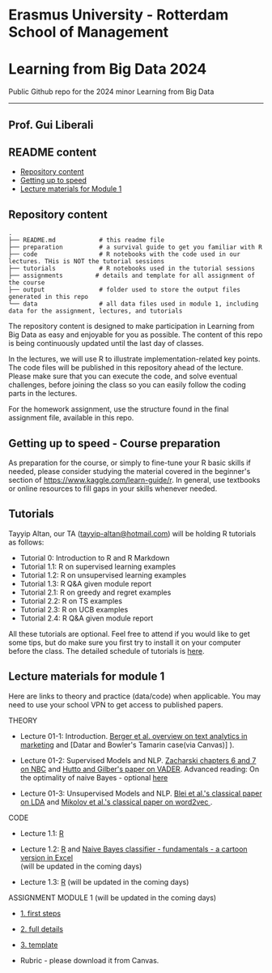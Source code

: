 # Erasmus University  - Rotterdam School of Management
# Learning from Big Data 2024
Public Github repo for the 2024 minor Learning from Big Data

---
## Prof. Gui Liberali

## README content
<!-- vim-markdown-toc GFM -->

* [Repository content](#repository-content)
* [Getting up to speed](#Getting-up-to-speed---Course-preparation)
* [Lecture materials for Module 1](#Lecture-materials-for-module-1)

  
<!-- vim-markdown-toc -->

## Repository content

```
.
├── README.md            # this readme file
├── preparation          # a survival guide to get you familiar with R
├── code                 # R notebooks with the code used in our lectures. THis is NOT the tutorial sessions 
├── tutorials            # R notebooks used in the tutorial sessions 
├── assignments         # details and template for all assignment of the course
├── output               # folder used to store the output files generated in this repo  
└── data                 # all data files used in module 1, including data for the assignment, lectures, and tutorials

```

The repository content is designed to make participation in Learning from Big Data as easy and enjoyable for you as possible. The content of this repo is being continuously updated until the last day of classes. 

In the lectures, we will use R to illustrate implementation-related key points. The code files will be published in this repository ahead of the lecture. Please make sure that you can execute the code, and solve eventual challenges, before joining the class so you can easily follow the coding parts in the lectures.  

For the homework assignment, use the structure found in the final assignment file, available in this repo.

## Getting up to speed - Course preparation

As preparation for the course, or simply to fine-tune your R basic skills if needed, please consider studying the material covered in the beginner's section of https://www.kaggle.com/learn-guide/r.
In general, use textbooks or online resources to fill gaps in your skills whenever needed.

## Tutorials

Tayyip Altan, our TA (tayyip-altan@hotmail.com) will be holding R tutorials as follows:
* Tutorial 0: Introduction to R and R Markdown
* Tutorial 1.1: R on supervised learning examples
* Tutorial 1.2: R on unsupervised learning examples
* Tutorial 1.3: R Q&A given module report
* Tutorial 2.1: R on greedy and regret examples
* Tutorial 2.2: R on TS examples
* Tutorial 2.3: R on UCB  examples
* Tutorial 2.4: R Q&A given module report

All these tutorials are optional. Feel free to attend if you would like to get some tips, but do make sure you first try to install it on your computer before the class.  The detailed schedule of tutorials is [here](https://github.com/guiliberali/Big-Data-2024/blob/main/tutorials/Tutorial%20plan.xlsx).

 
## Lecture materials for module 1
 
Here are links to theory and practice (data/code) when applicable. You may need to use your school VPN to get access to published papers.

THEORY

* Lecture 01-1: Introduction. [Berger et al. overview on text analytics in marketing](https://journals.sagepub.com/doi/full/10.1177/0022242919873106 ) and [Datar and Bowler's Tamarin case(via Canvas)] ).   

* Lecture 01-2: Supervised Models and NLP. [Zacharski chapters 6 and 7 on NBC](http://guidetodatamining.com/) and [Hutto and Gilber's paper on VADER](https://ojs.aaai.org/index.php/ICWSM/article/view/14550).
Advanced reading: On the optimality of naive Bayes - optional [here](https://github.com/guiliberali/Big-Data-2024 )  

* Lecture 01-3: Unsupervised Models and NLP. [Blei et al.'s classical paper on LDA](https://dl.acm.org/doi/10.5555/944919.944937) and  [Mikolov et al.'s classical paper on word2vec ](https://arxiv.org/abs/1301.3781).   



CODE

* Lecture 1.1: [R](https://github.com/guiliberali/Big-Data-2024/tree/main/code/Lecture_1.1%20-%20ML%20intro ) 
  

* Lecture 1.2: [R](https://github.com/guiliberali/Big-Data-2024 ) and  [Naive Bayes classifier - fundamentals - a cartoon version in Excel](https://github.com/guiliberali/Big-Data-2024 )  
 (will be updated in the coming days)

* Lecture 1.3: [R](https://github.com/guiliberali/Big-Data-2024) 
 (will be updated in the coming days)


ASSIGNMENT MODULE 1 (will be updated in the coming days)

* [1. first steps](https://github.com/guiliberali/Big-Data-2024)
* [2. full details](https://github.com/guiliberali/Big-Data-2024) 
* [3. template](https://github.com/guiliberali/Big-Data-2024)

* Rubric - please download it from Canvas. 
 

